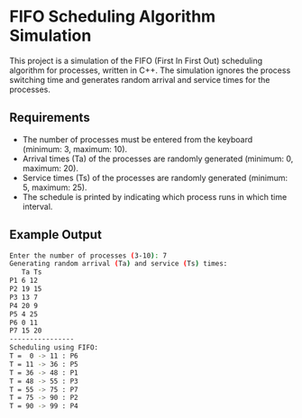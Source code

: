 # FIFO Scheduling Algorithm Simulation

This project is a simulation of the FIFO (First In First Out) scheduling algorithm for processes, written in C++. The simulation ignores the process switching time and generates random arrival and service times for the processes.

## Requirements

- The number of processes must be entered from the keyboard (minimum: 3, maximum: 10).
- Arrival times (Ta) of the processes are randomly generated (minimum: 0, maximum: 20).
- Service times (Ts) of the processes are randomly generated (minimum: 5, maximum: 25).
- The schedule is printed by indicating which process runs in which time interval.

## Example Output

```sh
Enter the number of processes (3-10): 7
Generating random arrival (Ta) and service (Ts) times:
   Ta Ts
P1 6 12
P2 19 15
P3 13 7
P4 20 9
P5 4 25
P6 0 11
P7 15 20
----------------
Scheduling using FIFO:
T =  0 -> 11 : P6
T = 11 -> 36 : P5
T = 36 -> 48 : P1
T = 48 -> 55 : P3
T = 55 -> 75 : P7
T = 75 -> 90 : P2
T = 90 -> 99 : P4
